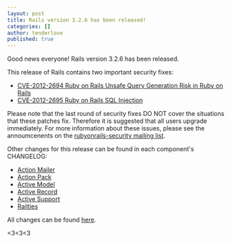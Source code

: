 ```yaml
---
layout: post
title: Rails version 3.2.6 has been released!
categories: []
author: tenderlove
published: true
---
```


Good news everyone!  Rails version 3.2.6 has been released.

This release of Rails contains two important security fixes:

  * [CVE-2012-2694 Ruby on Rails Unsafe Query Generation Risk in Ruby on Rails](https://groups.google.com/group/rubyonrails-security/browse_thread/thread/8c82d9df8b401c5e)
  * [CVE-2012-2695 Ruby on Rails SQL Injection](https://groups.google.com/group/rubyonrails-security/browse_thread/thread/9782f44c4540cf59)

Please note that the last round of security fixes DO NOT cover the situations that these patches fix.  Therefore it is suggested that all users upgrade immediately.  For more information about these issues, please see the annoumcenents on the [rubyonrails-security mailing list](https://groups.google.com/group/rubyonrails-security).


Other changes for this release can be found in each component's CHANGELOG:

  * [Action Mailer](https://github.com/rails/rails/blob/3-2-stable/actionmailer/CHANGELOG)
  * [Action Pack](https://github.com/rails/rails/blob/3-2-stable/actionpack/CHANGELOG)
  * [Active Model](https://github.com/rails/rails/blob/3-2-stable/activemodel/CHANGELOG)
  * [Active Record](https://github.com/rails/rails/blob/3-2-stable/activerecord/CHANGELOG)
  * [Active Support](https://github.com/rails/rails/blob/3-2-stable/activesupport/CHANGELOG)
  * [Railties](https://github.com/rails/rails/blob/3-2-stable/railties/CHANGELOG)

All changes can be found [here](https://github.com/rails/rails/compare/v3.2.5...v3.2.6).

<3<3<3


